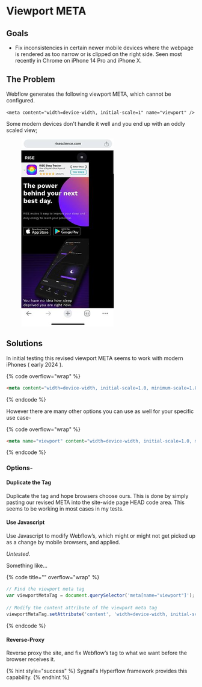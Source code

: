 # Viewport META

## Goals

* Fix inconsistencies in certain newer mobile devices where the webpage is rendered as too narrow or is clipped on the right side. Seen most recently in Chrome on iPhone 14 Pro and iPhone X.&#x20;

## The Problem

Webflow generates the following viewport META, which cannot be configured.

`<meta content="width=device-width, initial-scale=1" name="viewport" />`

Some modern devices don't handle it well and you end up with an oddly scaled view;&#x20;

<figure><img src="../.gitbook/assets/image (1) (1) (1) (1).png" alt=""><figcaption></figcaption></figure>

## Solutions

In initial testing this revised viewport META seems to work with modern iPhones ( early 2024 ).&#x20;

{% code overflow="wrap" %}
```html
<meta content="width=device-width, initial-scale=1.0, minimum-scale=1.0" name="viewport" />
```
{% endcode %}

However there are many other options you can use as well for your specific use case-&#x20;

{% code overflow="wrap" %}
```html
<meta name="viewport" content="width=device-width, initial-scale=1.0, minimum-scale=1.0, maximum-scale=1.0, user-scalable=no">
```
{% endcode %}

### Options-

#### Duplicate the Tag

Duplicate the tag and hope browsers choose ours. This is done by simply pasting our revised META into the site-wide page HEAD code area. This seems to be working in most cases in my tests.

#### Use Javascript

Use Javascript to modify Webflow’s, which might or might not get picked up as a change by mobile browsers, and applied.

_Untested._

Something like...

{% code title="" overflow="wrap" %}
```javascript
// Find the viewport meta tag
var viewportMetaTag = document.querySelector('meta[name="viewport"]');

// Modify the content attribute of the viewport meta tag
viewportMetaTag.setAttribute('content', 'width=device-width, initial-scale=1.0, maximum-scale=1.0, user-scalable=no');
```
{% endcode %}

#### Reverse-Proxy&#x20;

Reverse proxy the site, and fix Webflow’s tag to what we want before the browser receives it.&#x20;

{% hint style="success" %}
Sygnal's Hyperflow framework provides this capability.&#x20;
{% endhint %}

